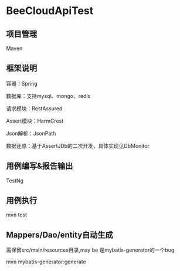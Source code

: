 # BeeCloudApiTest

## 项目管理
Maven


## 框架说明
容器：Spring

数据库：支持mysql、mongo、redis

请求模块：RestAssured

Assert模块：HarmCrest

Json解析：JsonPath

数据还原：基于AssertJDb的二次开发，具体实现见DbMonitor

## 用例编写&报告输出
TestNg

## 用例执行
mvn test

## Mappers/Dao/entity自动生成
需保留src/main/resources目录,may be 是mybatis-generator的一个bug

mvn mybatis-generator:generate
